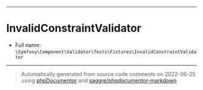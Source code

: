 ***

# InvalidConstraintValidator

* Full name: `\Symfony\Component\Validator\Tests\Fixtures\InvalidConstraintValidator`

***
> Automatically generated from source code comments on 2022-06-25 using [phpDocumentor](http://www.phpdoc.org/) and [saggre/phpdocumentor-markdown](https://github.com/Saggre/phpDocumentor-markdown)
